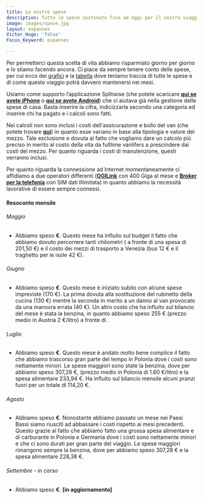 ```yaml
---
title: Le nostre spese
description: Tutte le spese sostenute fino ad oggi per il nostro viaggio
image: images/spese.jpg
layout: expanses
Victor_Hugo: 'false'
Focus_Keyword: expanses

---
```

Per permetterci questa scelta di vita abbiamo risparmiato giorno per giorno e lo stiamo facendo ancora. Ci piace da sempre tenere conto delle spese, per cui ecco dei [grafici](#chart) e la [tabella](#tblSpese) dove teniamo traccia di tutte le spese e di come questo viaggio potrà davvero mantenersi nei mesi.

Usiamo come supporto l’applicazione Splitwise (che potete scaricare [**qui se avete iPhone**](https://apps.apple.com/us/app/splitwise/id458023433) o [**qui se avete Android**](https://play.google.com/store/apps/details?id=com.Splitwise.SplitwiseMobile)) che ci aiutava già nella gestione delle spese di casa. Basta inserire la cifra, indicizzarla secondo una categoria ed inserire chi ha pagato e i calcoli sono fatti.

Nei calcoli non sono inclusi i costi dell'assicurazione e bollo del van (che potete trovare [**qui**](https://vandipety.it/van)) in quanto esse variano in base alla tipologia e valore del mezzo. Tale esclusione e dovuta al fatto che vogliamo dare un calcolo più preciso in merito al costo della vita da fulltime vanlifers a prescindere dai costi del mezzo. Per quanto riguarda i costi di manutenzione, questi verranno inclusi.

Per quanto riguarda la connessione ad Internet momentaneamente ci affidiamo a due operatori differenti ([**OGILink**](http://ogilink.it) con 400 Giga al mese e [**Broker per la telefonia**](https://www.brokerperlatelefonia.it) con SIM dati Illimitata) in quanto abbiamo la necessità lavorative di essere sempre connessi.

<!-- section break -->

#### Resoconto mensile

###### Maggio

* Abbiamo speso **<label id="totalmaggio"></label> €**. Questo mese ha influito sul budget il fatto che abbiamo dovuto percorrere tanti chilometri (<label id="km5"></label> a fronte di una spesa di 201,50 €) e il costo dei mezzi di trasporto a Venezia (bus 12 € e il traghetto per le isole 42 €).

###### Giugno

* Abbiamo speso **<label id="totalgiugno"></label> €**. Questo mese è iniziato subito con alcune spese impreviste (170 €). La prima dovuta alla sostituzione del rubinetto della cucina (130 €) mentre la seconda in merito a un danno al van provocato da una manovra errata (40 €). Un altro costo che ha influito sul bilancio del mese è stata la benzina, in quanto abbiamo speso 255 € (prezzo medio in Austria 2 €/litro) a fronte di <label id="km6"></label> .

###### Luglio

* Abbiamo speso **<label id="totalluglio"></label> €**. Questo mese è andato molto bene complice il fatto che abbiamo trascorso gran parte del tempo in Polonia dove i costi sono nettamente minori. Le spese maggiori sono state la benzina, dove per <label id="km7"></label> abbiamo speso 307,28 €, (prezzo medio in Polonia di 1.60 €/litro) e la spesa alimentare 233,94 €. Ha influito sul bilancio mensile alcuni pranzi fuori per un totale di 114,20 €.

###### Agosto

* Abbiamo speso **<label id="totalagosto"></label> €**. Nonostante abbiamo passato un mese nei Paesi Bassi siamo riusciti ad abbassare i costi rispetto ai mesi precedenti. Questo grazie al fatto che abbiamo fatto una grossa spesa alimentare e di carburante in Polonia e Germania dove i costi sono nettamente minori e che ci sono durati per gran parte del viaggio. Le spese maggiori rimangono sempre la benzina, dove per <label id="km8"></label> abbiamo speso 307,28 € e la spesa alimentare 228,38 €. 

###### Settembre - in corso

* Abbiamo speso **<label id="totalsettembre"></label> €**. **[in aggiornamento]**